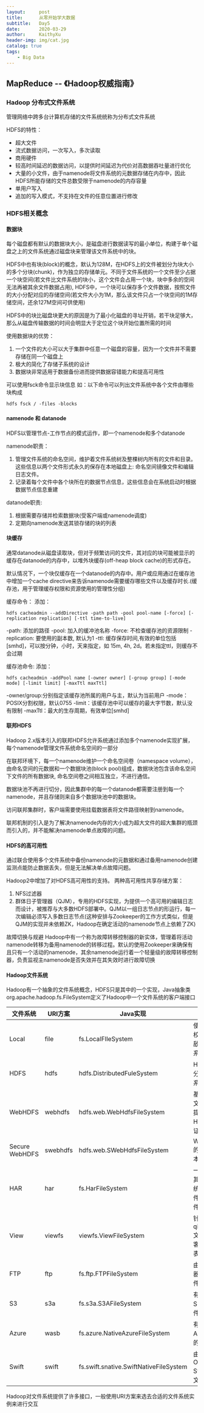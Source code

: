 ```yaml
---
layout:     post
title:      从零开始学大数据
subtitle:   Day5
date:       2020-03-29
author:     KaithyXu
header-img: img/cat.jpg
catalog: true
tags:
    - Big Data
---
```


## MapReduce -- 《Hadoop权威指南》

### Hadoop 分布式文件系统

管理网络中跨多台计算机存储的文件系统统称为分布式文件系统

HDFS的特性：
* 超大文件
* 流式数据访问，一次写入，多次读取
* 商用硬件
* 较高时间延迟的数据访问，以提供时间延迟为代价对高数据吞吐量进行优化
* 大量的小文件，由于namenode将文件系统的元数据存储在内存中，因此HDFS所能存储的文件总数受限于namenode的内存容量
* 单用户写入
* 追加的写入模式，不支持在文件的任意位置进行修改

### HDFS相关概念

#### 数据块

每个磁盘都有默认的数据块大小，是磁盘进行数据读写的最小单位，构建于单个磁盘之上的文件系统通过磁盘块来管理该文件系统中的块。

HDFS中也有块(block)的概念，默认为128M，在HDFS上的文件被划分为块大小的多个分块(chunk)，作为独立的存储单元。不同于文件系统的一个文件至少占据一个块空间(若文件比文件系统的块小，这个文件会占用一个块，块中多余的空间无法再被其余文件数据占用), HDFS中，一个块可以保存多个文件数据，按照文件的大小分配对应的存储空间(若文件大小为1M，那么该文件只占一个块空间的1M存储空间，还余127M空间可供使用)

HDFS中的块比磁盘块更大的原因是为了最小化磁盘的寻址开销，若干块足够大，那么从磁盘传输数据的时间会明显大于定位这个块开始位置所需的时间

使用数据块的优势：
1. 一个文件的大小可以大于集群中任意一个磁盘的容量，因为一个文件并不需要存储在同一个磁盘上
2. 极大的简化了存储子系统的设计
3. 数据块非常适用于数据备份进而提供数据容错能力和提高可用性

可以使用fsck命令显示块信息
如：以下命令可以列出文件系统中各个文件由哪些块构成
```
hdfs fsck / -files -blocks
```

#### namenode 和 datanode

HDFS以管理节点-工作节点的模式运作，即一个namenode和多个datanode

namenode职责：
1. 管理文件系统的命名空间，维护着文件系统树及整棵树内所有的文件和目录。这些信息以两个文件形式永久的保存在本地磁盘上: 命名空间镜像文件和编辑日志文件。
2. 记录着每个文件中各个块所在的数据节点信息，这些信息会在系统启动时根据数据节点信息重建

datanode职责:
1. 根据需要存储并检索数据块(受客户端或namenode调度)
2. 定期向namenode发送其锁存储的块的列表

#### 块缓存

通常datanode从磁盘读取块，但对于频繁访问的文件，其对应的块可能被显示的缓存在datanode的内存中，以堆外块缓存(off-heap block cache)的形式存在。

默认情况下，一个块仅缓存在一个datanode的内存中。用户或应用通过在缓存池中增加一个cache directive来告诉namenode需要缓存哪些文件以及缓存时长.(缓存池，用于管理缓存权限和资源使用的管理性分组)

缓存命令：
添加：
```
hdfs cacheadmin --addDirective -path path -pool pool-name [-force] [-replication replication] [-ttl time-to-live]
```

-path: 添加的路径
-pool: 加入的缓冲池名称
-force: 不检查缓存池的资源限制
-replication: 要使用的副本数, 默认为1
-ttl: 缓存保存时间,有效的单位包括[smhd]，可以按分钟，小时，天来指定，如 15m, 4h, 2d。若未指定ttl，则缓存不会过期

缓存池命令:
添加：
```
hdfs cacheadmin -addPool name [-owner owner] [-group group] [-mode mode] [-limit limit] [-maxTtl maxTtl]

```

-owner/group:分别指定该缓存池所属的用户与主，默认为当前用户
-mode：POSIX分割权限，默认0755
-limit：该缓存池中可以缓存的最大字节数，默认没有限制
-maxTtl：最大的生存周期，有效单位[smhd]

#### 联邦HDFS

Hadoop 2.x版本引入的联邦HDFS允许系统通过添加多个namenode实现扩展，每个namenode管理文件系统命名空间的一部分

在联邦环境下，每一个namenode维护一个命名空间卷（namespace volume），由命名空间的元数据和一个数据块池(block pool)组成，数据块池包含该命名空间下文件的所有数据块, 命名空间卷之间相互独立，不进行通信。

数据块池不再进行切分，因此集群中的每一个datanode都需要注册到每一个namenode，并且存储则来自多个数据块池中的数据块。

访问联邦集群时，客户端需要使用挂载数据表将文件路径映射到namenode。

联邦机制的引入是为了解决namenode内存的大小成为超大文件的超大集群的瓶颈而引入的，并不能解决namenode单点故障的问题。

#### HDFS的高可用性

通过联合使用多个文件系统中备份namenode的元数据和通过备用namenode创建监测点能防止数据丢失，但是无法解决单点故障问题。

Hadoop2中增加了对HDFS高可用性的支持。
两种高可用性共享存储方案：
1. NFS过滤器
2. 群体日子管理器（QJM），专用的HDFS实现，为提供一个高可用的编辑日志而设计，被推荐与大多数HDFS部署中。QJM以一组日志节点的形运行，每一次编辑必须写入多数日志节点(这种安排与Zookeeper的工作方式类似，但是QJM的实现并未依赖ZK，Hadoop在确定活动的namenode节点上依赖了ZK)

故障切换与规避
Hadoop中有一个称为故障转移控制器的新实体，管理着将活动namenode转移为备用namenode的转移过程。默认的使用Zookeeper来确保有且只有一个活动的namenode，其余namenode运行着一个轻量级的故障转移控制器，负责监视主namenode是否失效并在其失效时进行故障切换

#### Hadoop文件系统

Hadoop有一个抽象的文件系统概念，HDFS只是其中的一个实现，Java抽象类org.apache.hadoop.fs.FileSystem定义了Hadoop中一个文件系统的客户端接口


| 文件系统 | URI方案 | Java实现 | 描述 |
| --- | --- | --- | --- |
| Local | file | fs.LocalFIleSystem | 使用客户端校验和的能敌磁盘文件系统 |
| HDFS | hdfs | hdfs.DistributedFuleSystem | Hadoop的分布式文件系统 |
| WebHDFS | webhdfs | hdfs.web.WebHdfsFileSystem | 基于Http的文件系统，提供对HDFS的认证读写访问 |
| Secure WebHDFS | swebhdfs | hdfs.web.SWebHdfsFileSystem | WebHDFS的HTTPS版本 |
| HAR | har | fs.HarFileSystem | 一个构建在其他文件系统上用于文件存档的文件系统 |
| View | viewfs | viewfs.ViewFileSystem | 针对qitaHadoop文件系统的客户端挂载表 |
| FTP | ftp | fs.ftp.FTPFileSystem | 由FTP服务器支持的文件系统 |
| S3 | s3a | fs.s3a.S3AFileSystem | 有Amazon S3支持的文件系统 |
| Azure | wasb | fs.azure.NativeAzureFileSystem | 有Microsoft Azure支持的文件系统 |
| Swift | swift | fs.swift.snative.SwiftNativeFileSystem | 由OpenStack Swift支持的文件系统 |

Hadoop对文件系统提供了许多接口，一般使用URI方案来选去合适的文件系统实例来进行交互

